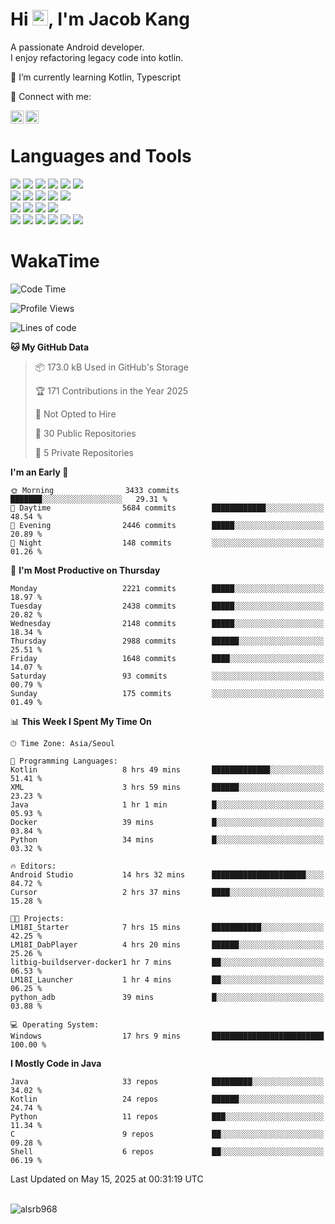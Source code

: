 # Hi <img src="https://media.giphy.com/media/hvRJCLFzcasrR4ia7z/giphy.gif" width="25px">, I'm Jacob Kang
A passionate Android developer.
</br>
I enjoy refactoring legacy code into kotlin.

🌱 I’m currently learning Kotlin, Typescript

🤝 Connect with me:

<a href="https://www.linkedin.com/in/minkyu-kang-b7477b1b2/"><img align="left" src="https://raw.githubusercontent.com/yushi1007/yushi1007/main/images/linkedin.svg" alt="Minkyu Kang | LinkedIn" width="21px"/></a>
<a href="https://www.instagram.com/_jacob_kang/"><img align="left" src="https://raw.githubusercontent.com/yushi1007/yushi1007/main/images/instagram.svg" alt="Jacob Kang | Instagram" width="21px"/></a>

</br>

# Languages and Tools

<div align="left">
<img src="https://img.shields.io/badge/java-007396?logo=java&logoColor=white"/>
<img src="https://img.shields.io/badge/kotlin-7F52FF?logo=kotlin&logoColor=white"/>
<img src="https://img.shields.io/badge/python-3776AB?logo=python&logoColor=white"/>
<img src="https://img.shields.io/badge/bash shell-4EAA25?logo=gnubash&logoColor=white"/>
<img src="https://img.shields.io/badge/c-A8B9CC?logo=c&logoColor=white"/>
<img src="https://img.shields.io/badge/c++-00599C?logo=c%2b%2b&logoColor=white"/>
</div>
<div align="left">
<img src="https://img.shields.io/badge/git-F05032?logo=git&logoColor=white"/>
<img src="https://img.shields.io/badge/github-181717?logo=github&logoColor=white"/>
<img src="https://img.shields.io/badge/mysql-4479A1?logo=mysql&logoColor=white"/>
<img src="https://img.shields.io/badge/sqlite-003B57?logo=sqlite&logoColor=white"/>
<img src="https://img.shields.io/badge/amazon AWS-232F3E?logo=amazonaws&logoColor=white"/>
</div>
<div align="left">
<img src="https://img.shields.io/badge/android-3DDC84?logo=android&logoColor=white"/>
<img src="https://img.shields.io/badge/linux-FCC624?logo=linux&logoColor=white"/>
<img src="https://img.shields.io/badge/flask-000000?logo=flask&logoColor=white"/>
<img src="https://img.shields.io/badge/arduino-00979D?logo=arduino&logoColor=white"/>
</div>
<div align="left">
<img src="https://img.shields.io/badge/slack-4A154B?logo=slack&logoColor=white"/>
<img src="https://img.shields.io/badge/notion-000000?logo=notion&logoColor=white"/>
<img src="https://img.shields.io/badge/jira-0052CC?logo=jira&logoColor=white"/>
<img src="https://img.shields.io/badge/postman-FF6C37?logo=postman&logoColor=white"/>
<img src="https://img.shields.io/badge/intellij-000000?logo=intellijidea&logoColor=white"/>
<img src="https://img.shields.io/badge/pycharm-000000?logo=pycharm&logoColor=white"/>
</div>

# WakaTime

<!--START_SECTION:waka-->
![Code Time](http://img.shields.io/badge/Code%20Time-4%2C800%20hrs%2059%20mins-blue)

![Profile Views](http://img.shields.io/badge/Profile%20Views-0-blue)

![Lines of code](https://img.shields.io/badge/From%20Hello%20World%20I%27ve%20Written-5.2%20million%20lines%20of%20code-blue)

**🐱 My GitHub Data** 

> 📦 173.0 kB Used in GitHub's Storage 
 > 
> 🏆 171 Contributions in the Year 2025
 > 
> 🚫 Not Opted to Hire
 > 
> 📜 30 Public Repositories 
 > 
> 🔑 5 Private Repositories 
 > 
**I'm an Early 🐤** 

```text
🌞 Morning                3433 commits        ███████░░░░░░░░░░░░░░░░░░   29.31 % 
🌆 Daytime                5684 commits        ████████████░░░░░░░░░░░░░   48.54 % 
🌃 Evening                2446 commits        █████░░░░░░░░░░░░░░░░░░░░   20.89 % 
🌙 Night                  148 commits         ░░░░░░░░░░░░░░░░░░░░░░░░░   01.26 % 
```
📅 **I'm Most Productive on Thursday** 

```text
Monday                   2221 commits        █████░░░░░░░░░░░░░░░░░░░░   18.97 % 
Tuesday                  2438 commits        █████░░░░░░░░░░░░░░░░░░░░   20.82 % 
Wednesday                2148 commits        █████░░░░░░░░░░░░░░░░░░░░   18.34 % 
Thursday                 2988 commits        ██████░░░░░░░░░░░░░░░░░░░   25.51 % 
Friday                   1648 commits        ████░░░░░░░░░░░░░░░░░░░░░   14.07 % 
Saturday                 93 commits          ░░░░░░░░░░░░░░░░░░░░░░░░░   00.79 % 
Sunday                   175 commits         ░░░░░░░░░░░░░░░░░░░░░░░░░   01.49 % 
```


📊 **This Week I Spent My Time On** 

```text
🕑︎ Time Zone: Asia/Seoul

💬 Programming Languages: 
Kotlin                   8 hrs 49 mins       █████████████░░░░░░░░░░░░   51.41 % 
XML                      3 hrs 59 mins       ██████░░░░░░░░░░░░░░░░░░░   23.23 % 
Java                     1 hr 1 min          █░░░░░░░░░░░░░░░░░░░░░░░░   05.93 % 
Docker                   39 mins             █░░░░░░░░░░░░░░░░░░░░░░░░   03.84 % 
Python                   34 mins             █░░░░░░░░░░░░░░░░░░░░░░░░   03.32 % 

🔥 Editors: 
Android Studio           14 hrs 32 mins      █████████████████████░░░░   84.72 % 
Cursor                   2 hrs 37 mins       ████░░░░░░░░░░░░░░░░░░░░░   15.28 % 

🐱‍💻 Projects: 
LM18I_Starter            7 hrs 15 mins       ███████████░░░░░░░░░░░░░░   42.25 % 
LM18I_DabPlayer          4 hrs 20 mins       ██████░░░░░░░░░░░░░░░░░░░   25.26 % 
litbig-buildserver-docker1 hr 7 mins         ██░░░░░░░░░░░░░░░░░░░░░░░   06.53 % 
LM18I_Launcher           1 hr 4 mins         ██░░░░░░░░░░░░░░░░░░░░░░░   06.25 % 
python_adb               39 mins             █░░░░░░░░░░░░░░░░░░░░░░░░   03.88 % 

💻 Operating System: 
Windows                  17 hrs 9 mins       █████████████████████████   100.00 % 
```

**I Mostly Code in Java** 

```text
Java                     33 repos            █████████░░░░░░░░░░░░░░░░   34.02 % 
Kotlin                   24 repos            ██████░░░░░░░░░░░░░░░░░░░   24.74 % 
Python                   11 repos            ███░░░░░░░░░░░░░░░░░░░░░░   11.34 % 
C                        9 repos             ██░░░░░░░░░░░░░░░░░░░░░░░   09.28 % 
Shell                    6 repos             ██░░░░░░░░░░░░░░░░░░░░░░░   06.19 % 
```




 Last Updated on May 15, 2025 at 00:31:19 UTC
<!--END_SECTION:waka-->

</br>

<div align="left">
<img align="left" src="https://github-readme-stats.vercel.app/api/top-langs?username=alsrb968&show_icons=true&locale=en&layout=compact&theme=dark" alt="alsrb968" />
</div>
